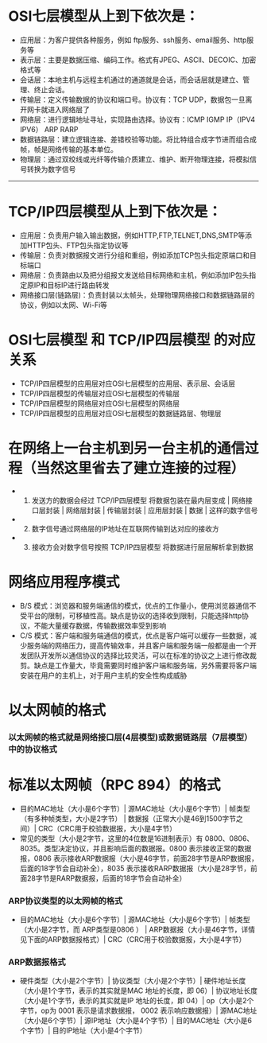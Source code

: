 # OSI七层模型从上到下依次是：

- 应用层：为客户提供各种服务，例如 ftp服务、ssh服务、email服务、http服务等
- 表示层：主要是数据压缩、编码工作。格式有JPEG、ASCll、DECOIC、加密格式等
- 会话层：本地主机与远程主机通过的通道就是会话，而会话层就是建立、管理、终止会话。
- 传输层：定义传输数据的协议和端口号。协议有：TCP UDP，数据包一旦离开网卡就进入网络层了
- 网络层：进行逻辑地址寻址，实现路由选择。协议有：ICMP IGMP IP（IPV4 IPV6） ARP RARP
- 数据链路层：建立逻辑连接、差错校验等功能。将比特组合成字节进而组合成帧，帧是网络传输的基本单位。
- 物理层：通过双绞线或光纤等传输介质建立、维护、断开物理连接，将模拟信号转换为数字信号
---

# TCP/IP四层模型从上到下依次是：

- 应用层：负责用户输入输出数据，例如HTTP,FTP,TELNET,DNS,SMTP等添加HTTP包头、FTP包头指定协议等
- 传输层：负责对数据报文进行分组和重组，例如添加TCP包头指定原端口和目标端口
- 网络层：负责路由以及把分组报文发送给目标网络和主机，例如添加IP包头指定原IP和目标IP进行路由转发
- 网络接口层(链路层)：负责封装以太帧头，处理物理网络接口和数据链路层的协议，例如以太网、Wi-Fi等

#  OSI七层模型 和 TCP/IP四层模型 的对应关系
- TCP/IP四层模型的应用层对应OSI七层模型的应用层、表示层、会话层
- TCP/IP四层模型的传输层对应OSI七层模型的传输层
- TCP/IP四层模型的网络层对应OSI七层模型的网络层
- TCP/IP四层模型的应用层对应OSI七层模型的数据链路层、物理层

# 在网络上一台主机到另一台主机的通信过程（当然这里省去了建立连接的过程）
- 1. 发送方的数据会经过 TCP/IP四层模型 将数据包装在最内层变成 | 网络接口层封装 | 网络层封装 | 传输层封装 | 应用层封装 | 数据 | 这样的数字信号
- 2. 数字信号通过网络层的IP地址在互联网传输到达对应的接收方
- 3. 接收方会对数字信号按照 TCP/IP四层模型 将数据进行层层解析拿到数据

# 网络应用程序模式
- B/S 模式：浏览器和服务端通信的模式，优点的工作量小，使用浏览器通信不受平台的限制，可移植性高。缺点是协议的选择收到限制，只能选择http协议，不能大量缓存数据，传输数据效率受到影响
- C/S 模式：客户端和服务端通信的模式，优点是客户端可以缓存一些数据，减少服务端的网络压力，提高传输效率，并且客户端和服务端一般都是由一个开发团队开发所以通信协议的选择比较灵活，可以在标准的协议之上进行修改裁剪。缺点是工作量大，毕竟需要同时维护客户端和服务端，另外需要将客户端安装在用户的主机上，对于用户主机的安全性构成威胁

# 以太网帧的格式
### 以太网帧的格式就是网络接口层(4层模型)或数据链路层（7层模型）中的协议格式

# 标准以太网帧（RPC 894）的格式
- 目的MAC地址（大小是6个字节）| 源MAC地址（大小是6个字节）| 帧类型（有多种帧类型，大小是2字节） | 数据报（正常大小是46到1500字节之间）| CRC（CRC用于校验数据报，大小是4字节）  
- 常见的类型（大小是2字节，这里的4位数是16进制表示）有 0800、0806、8035。类型决定协议，并且影响后面的数据报。0800 表示接收正常的数据报，0806 表示接收ARP数据报（大小是46字节，前面28字节是ARP数据报，后面的18字节会自动补全），8035 表示接收RARP数据报（大小是28字节，前面28字节是RARP数据报，后面的18字节会自动补全）

### ARP协议类型的以太网帧的格式
- 目的MAC地址（大小是6个字节）| 源MAC地址（大小是6个字节）| 帧类型（大小是2字节，而 ARP类型是0806 ） | ARP数据报（大小是46字节，详情见下面的ARP数据报格式）| CRC（CRC用于校验数据报，大小是4字节）
### ARP数据报格式
- 硬件类型（大小是2个字节）| 协议类型（大小是2个字节）| 硬件地址长度（大小是1个字节，表示的其实就是MAC 地址的长度，即 06）| 协议地址长度（大小是1个字节，表示的其实就是IP 地址的长度，即 04）| op（大小是2个字节，op为 0001 表示是请求数据报， 0002 表示响应数据报）| 源MAC地址（大小是6个字节）| 源IP地址（大小是4个字节）| 目的MAC地址（大小是6个字节）| 目的IP地址（大小是4个字节）







